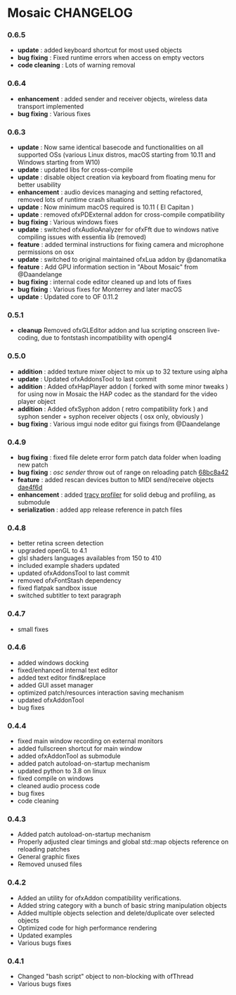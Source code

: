 # Mosaic CHANGELOG

### 0.6.5

- **update** : added keyboard shortcut for most used objects
- **bug fixing** : Fixed runtime errors when access on empty vectors
- **code cleaning** : Lots of warning removal

### 0.6.4

- **enhancement** : added sender and receiver objects, wireless data transport implemented
- **bug fixing** : Various fixes

### 0.6.3

- **update** : Now same identical basecode and functionalities on all supported OSs (various Linux distros, macOS starting from 10.11 and Windows starting from W10)
- **update** : updated libs for cross-compile
- **update** : disable object creation via keyboard from floating menu for better usability
- **enhancement** : audio devices managing and setting refactored, removed lots of runtime crash situations
- **update** : Now minimum macOS required is 10.11 ( El Capitan )
- **update** : removed ofxPDExternal addon for cross-compile compatibility
- **bug fixing** : Various windows fixes
- **update** : switched ofxAudioAnalyzer for ofxFft due to windows native compiling issues with essentia lib (removed)
- **feature** : added terminal instructions for fixing camera and microphone permissions on osx
- **update** : switched to original maintained ofxLua addon by @danomatika
- **feature** : Add GPU information section in "About Mosaic" from @Daandelange
- **bug fixing** : internal code editor cleaned up and lots of fixes
- **bug fixing** : Various fixes for Monterrey and later macOS
- **update** : Updated core to OF 0.11.2

### 0.5.1

- **cleanup** Removed ofxGLEditor addon and lua scripting onscreen live-coding, due to fontstash incompatibility with opengl4

### 0.5.0

- **addition** : added texture mixer object to mix up to 32 texture using alpha
- **update** : Updated ofxAddonsTool to last commit
- **addition** : Added ofxHapPlayer addon ( forked with some minor tweaks ) for using now in Mosaic the HAP codec as the standard for the video player object
- **addition** : Added ofxSyphon addon ( retro compatibility fork ) and syphon sender + syphon receiver objects ( osx only, obviously )
- **bug fixing** : Various imgui node editor gui fixings from @Daandelange

### 0.4.9

- **bug fixing** : fixed file delete error form patch data folder when loading new patch
- **bug fixing** : _osc sender_ throw out of range on reloading patch [68bc8a42](https://github.com/d3cod3/ofxVisualProgramming/commit/68bc8a42602374ee4fe8325b39a08493bc4550e2)
- **feature** : added rescan devices button to MIDI send/receive objects [dae4f6d](https://github.com/d3cod3/ofxVisualProgramming/commit/dae4f6de2eca90ed1f06fa8efbee4c684ce445be)
- **enhancement** : added [tracy profiler](https://github.com/wolfpld/tracy) for solid debug and profiling, as submodule
- **serialization** : added app release reference in patch files

### 0.4.8
- better retina screen detection
- upgraded openGL to 4.1
- glsl shaders languages availables from 150 to 410
- included example shaders updated
- updated ofxAddonsTool to last commit
- removed ofxFontStash dependency
- fixed flatpak sandbox issue
- switched subtitler to text paragraph


### 0.4.7
- small fixes

### 0.4.6
- added windows docking
- fixed/enhanced internal text editor
- added text editor find&replace
- added GUI asset manager
- optimized patch/resources interaction saving mechanism
- updated ofxAddonTool
- bug fixes

### 0.4.4
- fixed main window recording on external monitors
- added fullscreen shortcut for main window
- added ofxAddonTool as submodule
- added patch autoload-on-startup mechanism
- updated python to 3.8 on linux
- fixed compile on windows
- cleaned audio process code
- bug fixes
- code cleaning

### 0.4.3
- Added patch autoload-on-startup mechanism
- Properly adjusted clear timings and global std::map objects reference on reloading patches
- General graphic fixes
- Removed unused files

### 0.4.2
- Added an utility for ofxAddon compatibility verifications.
- Added string category with a bunch of basic string manipulation objects
- Added multiple objects selection and delete/duplicate over selected objects
- Optimized code for high performance rendering
- Updated examples
- Various bugs fixes

### 0.4.1

- Changed "bash script" object to non-blocking with ofThread
- Various bugs fixes
